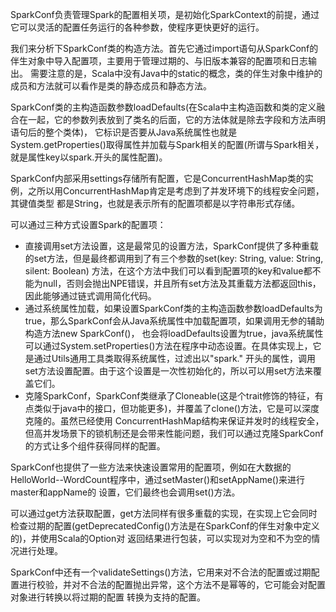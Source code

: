 SparkConf负责管理Spark的配置相关项，是初始化SparkContext的前提，通过它可以灵活的配置任务运行的各种参数，使程序更快更好的运行。

我们来分析下SparkConf类的构造方法。首先它通过import语句从SparkConf的伴生对象中导入配置项，主要用于管理过期的、与旧版本兼容的配置项和日志输出。
需要注意的是，Scala中没有Java中的static的概念，类的伴生对象中维护的成员和方法就可以看作是类的静态成员和静态方法。

SparkConf类的主构造函数参数loadDefaults(在Scala中主构造函数和类的定义融合在一起，它的参数列表放到了类名的后面，它的方法体就是除去字段和方法声明语句后的整个类体)，
它标识是否要从Java系统属性也就是System.getProperties()取得属性并加载与Spark相关的配置(所谓与Spark相关，就是属性key以spark.开头的属性配置)。

SparkConf内部采用settings存储所有配置，它是ConcurrentHashMap类的实例，之所以用ConcurrentHashMap肯定是考虑到了并发环境下的线程安全问题，其键值类型
都是String，也就是表示所有的配置项都是以字符串形式存储。

可以通过三种方式设置Spark的配置项：
  * 直接调用set方法设置，这是最常见的设置方法，SparkConf提供了多种重载的set方法，但是最终都调用到了有三个参数的set(key: String, value: String, silent: Boolean)
  方法，在这个方法中我们可以看到配置项的key和value都不能为null，否则会抛出NPE错误，并且所有set方法及其重载方法都返回this，因此能够通过链式调用简化代码。
  * 通过系统属性加载，如果设置SparkConf类的主构造函数参数loadDefaults为true，那么SparkConf会从Java系统属性中加载配置项，如果调用无参的辅助构造方法new SparkConf()，
  也会将loadDefaults设置为true，java系统属性可以通过System.setProperties()方法在程序中动态设置。在具体实现上，它是通过Utils通用工具类取得系统属性，过滤出以"spark."
  开头的属性，调用set方法设置配置。由于这个设置是一次性初始化的，所以可以用set方法来覆盖它们。
  * 克隆SparkConf，SparkConf类继承了Cloneable(这是个trait修饰的特征，有点类似于java中的接口，但功能更多)，并覆盖了clone()方法，它是可以深度克隆的。虽然已经使用
  ConcurrentHashMap结构来保证并发时的线程安全，但高并发场景下的锁机制还是会带来性能问题，我们可以通过克隆SparkConf的方式让多个组件获得同样的配置。

SparkConf也提供了一些方法来快速设置常用的配置项，例如在大数据的HelloWorld--WordCount程序中，通过setMaster()和setAppName()来进行master和appName的
设置，它们最终也会调用set()方法。

可以通过get方法获取配置，get方法同样有很多重载的实现，在实现上它会同时检查过期的配置(getDeprecatedConfig()方法是在SparkConf的伴生对象中定义的)，并使用Scala的Option对
返回结果进行包装，可以实现对为空和不为空的情况进行处理。

SparkConf中还有一个validateSettings()方法，它用来对不合法的配置或过期配置进行校验，并对不合法的配置抛出异常，这个方法不是幂等的，它可能会对配置对象进行转换以将过期的配置
转换为支持的配置。
